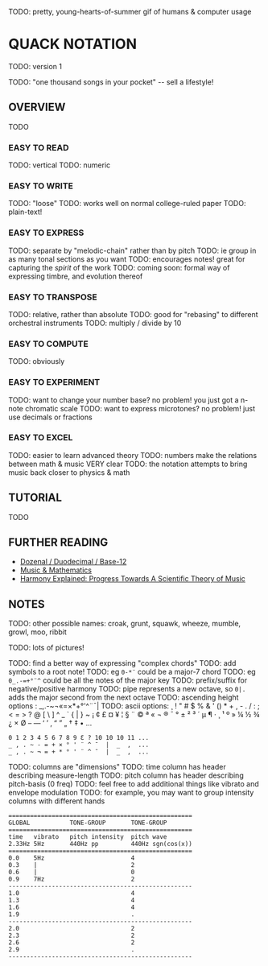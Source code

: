 
TODO: pretty, young-hearts-of-summer gif of humans & computer usage

# QUACK NOTATION

TODO: version 1

TODO: "one thousand songs in your pocket" -- sell a lifestyle!

## OVERVIEW

TODO

### EASY TO READ

TODO: vertical
TODO: numeric

### EASY TO WRITE

TODO: "loose"
TODO: works well on normal college-ruled paper
TODO: plain-text!

### EASY TO EXPRESS

TODO: separate by "melodic-chain" rather than by pitch
TODO:  ie group in as many tonal sections as you want
TODO: encourages notes! great for capturing the *spirit* of the work
TODO: coming soon: formal way of expressing timbre, and evolution thereof

### EASY TO TRANSPOSE

TODO: relative, rather than absolute
TODO:  good for "rebasing" to different orchestral instruments
TODO: multiply / divide by 10

### EASY TO COMPUTE

TODO: obviously

### EASY TO EXPERIMENT

TODO: want to change your number base? no problem! you just got a n-note chromatic scale
TODO: want to express microtones? no problem! just use decimals or fractions

### EASY TO EXCEL

TODO: easier to learn advanced theory
TODO:   numbers make the relations between math & music VERY clear
TODO: the notation attempts to bring music back closer to physics & math

## TUTORIAL

TODO

## FURTHER READING

- [Dozenal / Duodecimal / Base-12](https://en.wikipedia.org/wiki/Duodecimal)
- [Music & Mathematics](https://en.wikipedia.org/wiki/Music_and_mathematics)
- [Harmony Explained: Progress Towards A Scientific Theory of Music](https://arxiv.org/html/1202.4212v2)

## NOTES

TODO: other possible names: croak, grunt, squawk, wheeze, mumble, growl, moo, ribbit

TODO: lots of pictures!

TODO: find a better way of expressing "complex chords"
TODO:   add symbols to a root note!
TODO:     eg `0-*¨` could be a major-7 chord
TODO:     eg `0_.-=+°¨^` could be all the notes of the major key
TODO:     prefix/suffix for negative/positive harmony
TODO:     pipe represents a new octave, so `0|.` adds the major second from the next octave
TODO:     ascending height options : _,.-~¬«=×*+°'^¨¯|
TODO:     ascii options: ¸ ! " # $ % & ' () * + , - . / : ; < = > ? @ [ \ ] ^ _ ` { | } ~ ¡ ¢ £ ¤ ¥ ¦ § ¨ © ª « ¬ ® ¯ ° ± ² ³ ´ µ ¶ · ¸ ¹ º » ¼ ½ ¾ ¿ × Ø – — ‘ ’ ‚ “ ” „ † ‡ • … 

    0 1 2 3 4 5 6 7 8 9 Ɛ ? 10 10 10 11 ...
    _ , . ~ - = + × ° ' ¨ ^ ¯  |  _  ,  ...
    _ , . ~ ¬ = + * ° ' ¨ ^ ¯  |  _  ,  ...

TODO: columns are "dimensions"
TODO:   time column has header describing measure-length
TODO:   pitch column has header describing pitch-basis (0 freq)
TODO:   feel free to add additional things like vibrato and envelope modulation
TODO:     for example, you may want to group intensity columns with different hands

    ===================================================
    GLOBAL           TONE-GROUP       TONE-GROUP
    ===================================================
    time   vibrato   pitch intensity  pitch wave
    2.33Hz 5Hz       440Hz pp         440Hz sgn(cos(x))
    ===================================================
    0.0    5Hz                        4
    0.3    |                          2
    0.6    |                          0
    0.9    7Hz                        2
    ---------------------------------------------------
    1.0                               4
    1.3                               4
    1.6                               4
    1.9                               .
    ---------------------------------------------------
    2.0                               2
    2.3                               2
    2.6                               2
    2.9                               .
    ---------------------------------------------------


